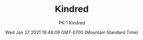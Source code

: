 ---
category: "wall-covering"
date: Wed Jan 27 2021 19:46:09 GMT-0700 (Mountain Standard Time)
description: "null"
designer: "Paula Kovarik"
href: "https://www.areaenvironments.com/paula-kovarik"
image_primary: "./img/PK-1+Kindred+Art.jpg"
image_secondary: "./img/PK+Kindered+Interior+WEB.jpg"
image_thumb: "./img/Paula+Kovarik.png"
manufacturer: "Area Environments"
slug: "/manufacturers/area-environments/wall-covering/kindred"
slug_destination: area-environments,
subtitle: "PK-1 Kindred"
tags:
  - "area-environments"
  - "wall-covering"
title: "Kindred"
---